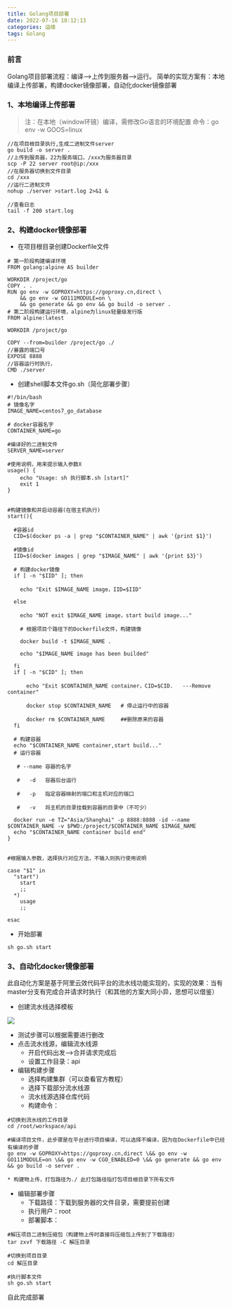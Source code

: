 ```yaml
---
title: Golang项目部署
date: 2022-07-16 18:12:13
categories: 运维
tags: Golang
---
```


<!-- more -->

### 前言
Golang项目部署流程：编译——>上传到服务器——>运行。
简单的实现方案有：本地编译上传部署，构建docker镜像部署，自动化docker镜像部署
### 1、本地编译上传部署
>注：在本地（window环镜）编译，需修改Go语言的环境配置
>命令：go env -w GOOS=linux

```
//在项目根目录执行,生成二进制文件server
go build -o server .
//上传到服务器，22为服务端口，/xxx为服务器目录
scp -P 22 server root@ip:/xxx
//在服务器切换到文件目录
cd /xxx
//运行二进制文件
nohup ./server >start.log 2>&1 &

//查看日志
tail -f 200 start.log
```
### 2、构建docker镜像部署
* 在项目根目录创建Dockerfile文件
```
# 第一阶段构建编译环境
FROM golang:alpine AS builder

WORKDIR /project/go
COPY . .
RUN go env -w GOPROXY=https://goproxy.cn,direct \
    && go env -w GO111MODULE=on \
    && go generate && go env && go build -o server .
# 第二阶段构建运行环境，alpine为linux轻量级发行版
FROM alpine:latest

WORKDIR /project/go

COPY --from=builder /project/go ./
//暴露的端口号
EXPOSE 8888
//容器运行时执行，
CMD ./server

```
* 创建shell脚本文件go.sh（简化部署步骤）
```
#!/bin/bash
# 镜像名字
IMAGE_NAME=centos7_go_database

# docker容器名字
CONTAINER_NAME=go

#编译好的二进制文件
SERVER_NAME=server

#使用说明，用来提示输入参数X
usage() {
    echo "Usage: sh 执行脚本.sh [start]"
    exit 1
}

  
#构建镜像和并启动容器(在宿主机执行)
start(){

  #容器id
  CID=$(docker ps -a | grep "$CONTAINER_NAME" | awk '{print $1}')

  #镜像id
  IID=$(docker images | grep "$IMAGE_NAME" | awk '{print $3}')

  # 构建docker镜像
  if [ -n "$IID" ]; then

    echo "Exit $IMAGE_NAME image，IID=$IID"

  else

    echo "NOT exit $IMAGE_NAME image，start build image..."

    # 根据项目个路径下的Dockerfile文件，构建镜像

    docker build -t $IMAGE_NAME .

    echo "$IMAGE_NAME image has been builded"

  fi
  if [ -n "$CID" ]; then

      echo "Exit $CONTAINER_NAME container，CID=$CID.   ---Remove container"

      docker stop $CONTAINER_NAME   # 停止运行中的容器

      docker rm $CONTAINER_NAME     ##删除原来的容器
  fi

  # 构建容器
  echo "$CONTAINER_NAME container,start build..."
  # 运行容器

   # --name 容器的名字

   #   -d   容器后台运行

   #   -p   指定容器映射的端口和主机对应的端口

   #   -v   将主机的目录挂载到容器的目录中（不可少）

  docker run -e TZ="Asia/Shanghai" -p 8888:8888 -id --name $CONTAINER_NAME -v $PWD:/project/$CONTAINER_NAME $IMAGE_NAME
  echo "$CONTAINER_NAME container build end"
}


#根据输入参数，选择执行对应方法，不输入则执行使用说明

case "$1" in
  "start")
    start
    ;;
  *)
    usage
    ;;

esac
```
* 开始部署
```
sh go.sh start
```

### 3、自动化docker镜像部署
此自动化方案是基于阿里云效代码平台的流水线功能实现的，实现的效果：当有master分支有完成合并请求时执行（和其他的方案大同小异，思想可以借鉴）
* 创建流水线选择模板

![](https://fastly.jsdelivr.net/gh/zglgithubx/picture/img/202207161736015.png)

* 测试步骤可以根据需要进行删改
* 点击流水线源，编辑流水线源
	* 开启代码出发——>合并请求完成后
	* 设置工作目录：api
* 编辑构建步骤
	* 选择构建集群（可以查看官方教程）
	* 选择下载部分流水线源
	* 流水线源选择仓库代码
	* 构建命令：
```
#切换到流水线的工作目录
cd /root/workspace/api

#编译项目文件，此步骤是在平台进行项目编译，可以选择不编译，因为在Dockerfile中已经有编译的步骤
go env -w GOPROXY=https://goproxy.cn,direct \&& go env -w GO111MODULE=on \&& go env -w CGO_ENABLED=0 \&& go generate && go env && go build -o server .

```
	* 构建物上传，打包路径为./ 此打包路径指打包项目根目录下所有文件
* 编辑部署步骤
	* 下载路径：下载到服务器的文件目录，需要提前创建
	* 执行用户：root
	* 部署脚本：
```
#解压项目二进制压缩包（构建物上传时直接将压缩包上传到了下载路径）
tar zxvf 下载路径 -C 解压目录

#切换到项目目录
cd 解压目录

#执行脚本文件
sh go.sh start
```

自此完成部署